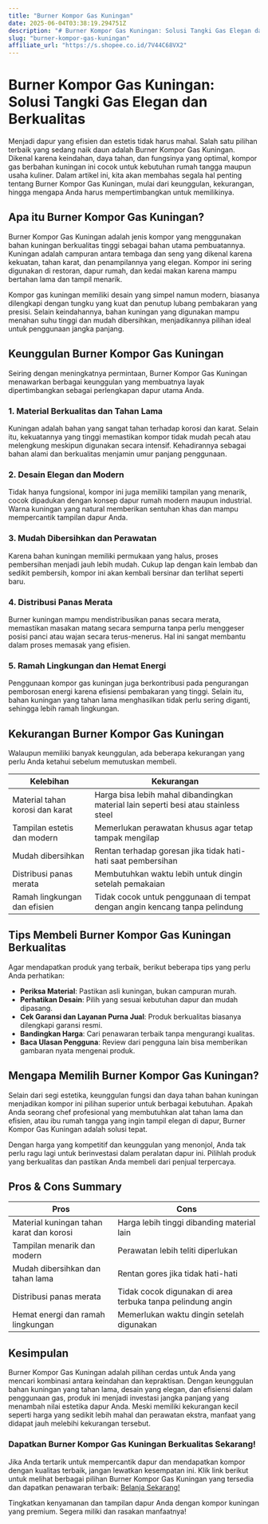 ```yaml
---
title: "Burner Kompor Gas Kuningan"
date: 2025-06-04T03:38:19.294751Z
description: "# Burner Kompor Gas Kuningan: Solusi Tangki Gas Elegan dan Berkualitas..."
slug: "burner-kompor-gas-kuningan"
affiliate_url: "https://s.shopee.co.id/7V44C68VX2"
---
```

# Burner Kompor Gas Kuningan: Solusi Tangki Gas Elegan dan Berkualitas

Menjadi dapur yang efisien dan estetis tidak harus mahal. Salah satu pilihan terbaik yang sedang naik daun adalah Burner Kompor Gas Kuningan. Dikenal karena keindahan, daya tahan, dan fungsinya yang optimal, kompor gas berbahan kuningan ini cocok untuk kebutuhan rumah tangga maupun usaha kuliner. Dalam artikel ini, kita akan membahas segala hal penting tentang Burner Kompor Gas Kuningan, mulai dari keunggulan, kekurangan, hingga mengapa Anda harus mempertimbangkan untuk memilikinya.

## Apa itu Burner Kompor Gas Kuningan?

Burner Kompor Gas Kuningan adalah jenis kompor yang menggunakan bahan kuningan berkualitas tinggi sebagai bahan utama pembuatannya. Kuningan adalah campuran antara tembaga dan seng yang dikenal karena kekuatan, tahan karat, dan penampilannya yang elegan. Kompor ini sering digunakan di restoran, dapur rumah, dan kedai makan karena mampu bertahan lama dan tampil menarik.

Kompor gas kuningan memiliki desain yang simpel namun modern, biasanya dilengkapi dengan tungku yang kuat dan penutup lubang pembakaran yang presisi. Selain keindahannya, bahan kuningan yang digunakan mampu menahan suhu tinggi dan mudah dibersihkan, menjadikannya pilihan ideal untuk penggunaan jangka panjang.

## Keunggulan Burner Kompor Gas Kuningan

Seiring dengan meningkatnya permintaan, Burner Kompor Gas Kuningan menawarkan berbagai keunggulan yang membuatnya layak dipertimbangkan sebagai perlengkapan dapur utama Anda.

### 1. Material Berkualitas dan Tahan Lama

Kuningan adalah bahan yang sangat tahan terhadap korosi dan karat. Selain itu, kekuatannya yang tinggi memastikan kompor tidak mudah pecah atau melengkung meskipun digunakan secara intensif. Kehadirannya sebagai bahan alami dan berkualitas menjamin umur panjang penggunaan.

### 2. Desain Elegan dan Modern

Tidak hanya fungsional, kompor ini juga memiliki tampilan yang menarik, cocok dipadukan dengan konsep dapur rumah modern maupun industrial. Warna kuningan yang natural memberikan sentuhan khas dan mampu mempercantik tampilan dapur Anda.

### 3. Mudah Dibersihkan dan Perawatan

Karena bahan kuningan memiliki permukaan yang halus, proses pembersihan menjadi jauh lebih mudah. Cukup lap dengan kain lembab dan sedikit pembersih, kompor ini akan kembali bersinar dan terlihat seperti baru.

### 4. Distribusi Panas Merata

Burner kuningan mampu mendistribusikan panas secara merata, memastikan masakan matang secara sempurna tanpa perlu menggeser posisi panci atau wajan secara terus-menerus. Hal ini sangat membantu dalam proses memasak yang efisien.

### 5. Ramah Lingkungan dan Hemat Energi

Penggunaan kompor gas kuningan juga berkontribusi pada pengurangan pemborosan energi karena efisiensi pembakaran yang tinggi. Selain itu, bahan kuningan yang tahan lama menghasilkan tidak perlu sering diganti, sehingga lebih ramah lingkungan.

## Kekurangan Burner Kompor Gas Kuningan

Walaupun memiliki banyak keunggulan, ada beberapa kekurangan yang perlu Anda ketahui sebelum memutuskan membeli.

| Kelebihan | Kekurangan |
|------------|--------------|
| Material tahan korosi dan karat | Harga bisa lebih mahal dibandingkan material lain seperti besi atau stainless steel |
| Tampilan estetis dan modern | Memerlukan perawatan khusus agar tetap tampak mengilap |
| Mudah dibersihkan | Rentan terhadap goresan jika tidak hati-hati saat pembersihan |
| Distribusi panas merata | Membutuhkan waktu lebih untuk dingin setelah pemakaian |
| Ramah lingkungan dan efisien | Tidak cocok untuk penggunaan di tempat dengan angin kencang tanpa pelindung |

## Tips Membeli Burner Kompor Gas Kuningan Berkualitas

Agar mendapatkan produk yang terbaik, berikut beberapa tips yang perlu Anda perhatikan:

- **Periksa Material**: Pastikan asli kuningan, bukan campuran murah.
- **Perhatikan Desain**: Pilih yang sesuai kebutuhan dapur dan mudah dipasang.
- **Cek Garansi dan Layanan Purna Jual**: Produk berkualitas biasanya dilengkapi garansi resmi.
- **Bandingkan Harga**: Cari penawaran terbaik tanpa mengurangi kualitas.
- **Baca Ulasan Pengguna**: Review dari pengguna lain bisa memberikan gambaran nyata mengenai produk.

## Mengapa Memilih Burner Kompor Gas Kuningan?

Selain dari segi estetika, keunggulan fungsi dan daya tahan bahan kuningan menjadikan kompor ini pilihan superior untuk berbagai kebutuhan. Apakah Anda seorang chef profesional yang membutuhkan alat tahan lama dan efisien, atau ibu rumah tangga yang ingin tampil elegan di dapur, Burner Kompor Gas Kuningan adalah solusi tepat.

Dengan harga yang kompetitif dan keunggulan yang menonjol, Anda tak perlu ragu lagi untuk berinvestasi dalam peralatan dapur ini. Pilihlah produk yang berkualitas dan pastikan Anda membeli dari penjual terpercaya.

## Pros & Cons Summary

| **Pros** | **Cons** |
|------------|--------------|
| Material kuningan tahan karat dan korosi | Harga lebih tinggi dibanding material lain |
| Tampilan menarik dan modern | Perawatan lebih teliti diperlukan |
| Mudah dibersihkan dan tahan lama | Rentan gores jika tidak hati-hati |
| Distribusi panas merata | Tidak cocok digunakan di area terbuka tanpa pelindung angin |
| Hemat energi dan ramah lingkungan | Memerlukan waktu dingin setelah digunakan |

## Kesimpulan

Burner Kompor Gas Kuningan adalah pilihan cerdas untuk Anda yang mencari kombinasi antara keindahan dan kepraktisan. Dengan keunggulan bahan kuningan yang tahan lama, desain yang elegan, dan efisiensi dalam penggunaan gas, produk ini menjadi investasi jangka panjang yang menambah nilai estetika dapur Anda. Meski memiliki kekurangan kecil seperti harga yang sedikit lebih mahal dan perawatan ekstra, manfaat yang didapat jauh melebihi kekurangan tersebut.

### Dapatkan Burner Kompor Gas Kuningan Berkualitas Sekarang!

Jika Anda tertarik untuk mempercantik dapur dan mendapatkan kompor dengan kualitas terbaik, jangan lewatkan kesempatan ini. Klik link berikut untuk melihat berbagai pilihan Burner Kompor Gas Kuningan yang tersedia dan dapatkan penawaran terbaik: [Belanja Sekarang!](https://s.shopee.co.id/7V44C68VX2)

Tingkatkan kenyamanan dan tampilan dapur Anda dengan kompor kuningan yang premium. Segera miliki dan rasakan manfaatnya!